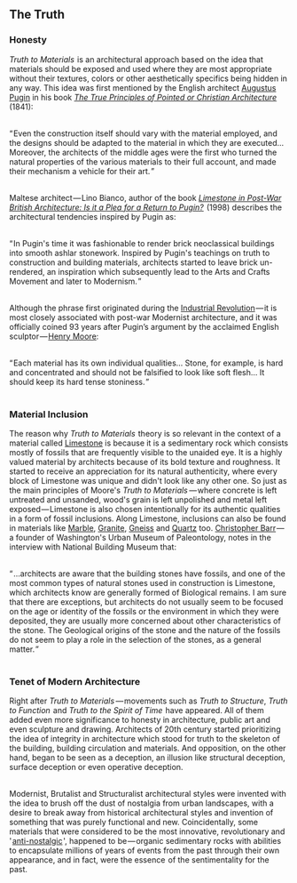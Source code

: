 


## The Truth

<div class="subchapter">

### Honesty

</div>

*Truth to Materials*&hairsp; is an architectural approach based on the idea that materials should be exposed and used where they are most appropriate without their textures, colors or other aesthetically specifics being hidden in any way. This idea was first mentioned by the English architect [Augustus Pugin](#figure "Augustus Pugin (1812 – 1852)") in his book [*The True Principles of Pointed or Christian Architecture*](#figure "The True Principles of Pointed or Christian Architecture (Augustus Pugin)") &hairsp;(1841):<br>
<br>

<div class="quote">“&hairsp;Even the construction itself should vary with the material employed, and the designs should be adapted to the material in which they are executed... Moreover, the architects of the middle ages were the first who turned the natural properties of the various materials to their full account, and made their mechanism a vehicle for their art.&hairsp;”<br>
</div>
<br>

Maltese architect&hairsp;—&hairsp;Lino Bianco, author of the book [*Limestone in Post-War British Architecture: Is it a Plea for a Return to Pugin?*](#figure "Limestone in Post-War British Architecture: Is it a Plea for a Return to Pugin? (Lino Bianco)") &hairsp;(1998) describes the architectural tendencies inspired by Pugin as:<br>
<br>

<div class="quote">“&hairsp;In Pugin's time it was fashionable to render brick neoclassical buildings into smooth ashlar stonework. Inspired by Pugin's teachings on truth to construction and building materials, architects started to leave brick un-rendered, an inspiration which subsequently lead to the Arts and Crafts Movement and later to Modernism.&hairsp;”<br>
</div>
<br>

Although the phrase first originated during the [Industrial Revolution](#figure "Industrial Revolution (1760 – 1840)")&hairsp;—&hairsp;it is most closely associated with post-war Modernist architecture, and it was officially coined 93 years after Pugin’s argument by the acclaimed English sculptor&hairsp;—&hairsp;[Henry Moore](#figure "Henry Moore (1898 – 1986)"):<br>
<br>

<div class="quote">
“&hairsp;Each material has its own individual qualities… Stone, for example, is hard and concentrated and should not be falsified to look like soft flesh… It should keep its hard tense stoniness.&hairsp;”<br>
</div><br>

<div class="subchapter">

### Material Inclusion

</div>

The reason why *Truth to Materials* &hairsp;theory is so relevant in the context of a material called [Limestone](#figure "Limestone Formation (Berlin, Germany)") is because it is a sedimentary rock which consists mostly of fossils that are frequently visible to the unaided eye. It is a highly valued material by architects because of its bold texture and roughness. It started to receive an appreciation for its natural authenticity, where every block of Limestone was unique and didn't look like any other one. So just as the main principles of Moore's *Truth to Materials*&hairsp;&hairsp;—&hairsp;where concrete is left untreated and unsanded, wood's grain is left unpolished and metal left exposed&hairsp;—&hairsp;Limestone is also chosen intentionally for its authentic qualities in a form of fossil inclusions. Along Limestone, inclusions can also be found in materials like [Marble](#figure "Marble Formation (Coconino, Arizona, United States)"), [Granite](#figure "Granite Formations (Calangianus, Sardegna, Italy)"), [Gneiss](#figure "Gneiss Formation (Nunavut, Nunavut, Canada)") and [Quartz](#figure "Quartz Formation (Bryce Canyon, Utah, United States)") too. [Christopher Barr](#figure "Christopher Barr (1958 – )")&hairsp;—&hairsp;a founder of Washington's Urban Museum of Paleontology, notes in the interview with National Building Museum that:<br>
<br>

<div class="quote">
“&hairsp;…architects are aware that the building stones have fossils, and one of the most common types of natural stones used in construction is Limestone, which architects know are generally formed of Biological remains. I am sure that there are exceptions, but architects do not usually seem to be focused on the age or identity of the fossils or the environment in which they were deposited, they are usually more concerned about other characteristics of the stone. The Geological origins of the stone and the nature of the fossils do not seem to play a role in the selection of the stones, as a general matter.&hairsp;”
</div>

</div><br>

<div class="subchapter">

### Tenet of Modern Architecture

</div>

Right after *Truth to Materials*&hairsp;&hairsp;—&hairsp;movements such as *Truth to Structure*, *Truth to Function*&hairsp; and *Truth to the Spirit of Time*&hairsp; have appeared. All of them added even more significance to honesty in architecture, public art and even sculpture and drawing. Architects of 20th century started prioritizing the idea of integrity in architecture which stood for truth to the skeleton of the building, building circulation and materials. And opposition, on the other hand, began to be seen as a deception, an illusion like structural deception, surface deception or even operative deception.<br>
<br>

Modernist, Brutalist and Structuralist architectural styles were invented with the idea to brush off the dust of nostalgia from urban landscapes, with a desire to break away from historical architectural styles and invention of something that was purely functional and new. Coincidentally, some materials that were considered to be the most innovative, revolutionary and '&hairsp;[anti-nostalgic](#footnote "The opposite of nostalgia. Unromantic, unsentimental.")&hairsp;', happened to be&hairsp;—&hairsp;organic sedimentary rocks with abilities to encapsulate millions of years of events from the past through their own appearance, and in fact, were the essence &hairsp;of the sentimentality for the past.





